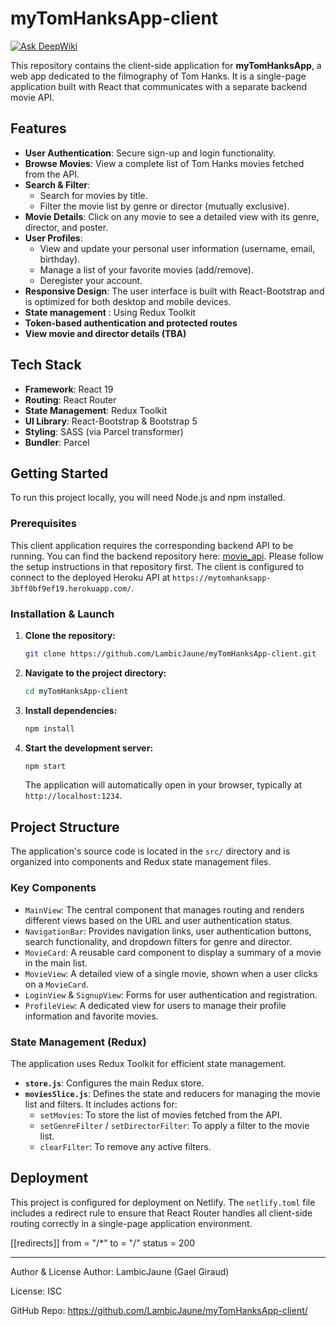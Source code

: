 # myTomHanksApp-client
[![Ask DeepWiki](https://devin.ai/assets/askdeepwiki.png)](https://deepwiki.com/LambicJaune/myTomHanksApp-client)

This repository contains the client-side application for **myTomHanksApp**, a web app dedicated to the filmography of Tom Hanks. It is a single-page application built with React that communicates with a separate backend movie API.

## Features

-   **User Authentication**: Secure sign-up and login functionality.
-   **Browse Movies**: View a complete list of Tom Hanks movies fetched from the API.
-   **Search & Filter**:
    -   Search for movies by title.
    -   Filter the movie list by genre or director (mutually exclusive).
-   **Movie Details**: Click on any movie to see a detailed view with its genre, director, and poster.
-   **User Profiles**:
    -   View and update your personal user information (username, email, birthday).
    -   Manage a list of your favorite movies (add/remove).
    -   Deregister your account.
-   **Responsive Design**: The user interface is built with React-Bootstrap and is optimized for both desktop and mobile devices.
-   **State management** : Using Redux Toolkit
-   **Token-based authentication and protected routes**
-   **View movie and director details (TBA)**

## Tech Stack

-   **Framework**: React 19
-   **Routing**: React Router
-   **State Management**: Redux Toolkit
-   **UI Library**: React-Bootstrap & Bootstrap 5
-   **Styling**: SASS (via Parcel transformer)
-   **Bundler**: Parcel

## Getting Started

To run this project locally, you will need Node.js and npm installed.

### Prerequisites

This client application requires the corresponding backend API to be running. You can find the backend repository here: [movie_api](https://github.com/LambicJaune/movie_api.git). Please follow the setup instructions in that repository first. The client is configured to connect to the deployed Heroku API at `https://mytomhanksapp-3bff0bf9ef19.herokuapp.com/`.

### Installation & Launch

1.  **Clone the repository:**
    ```sh
    git clone https://github.com/LambicJaune/myTomHanksApp-client.git
    ```

2.  **Navigate to the project directory:**
    ```sh
    cd myTomHanksApp-client
    ```

3.  **Install dependencies:**
    ```sh
    npm install
    ```

4.  **Start the development server:**
    ```sh
    npm start
    ```
    The application will automatically open in your browser, typically at `http://localhost:1234`.

## Project Structure

The application's source code is located in the `src/` directory and is organized into components and Redux state management files.

### Key Components

-   `MainView`: The central component that manages routing and renders different views based on the URL and user authentication status.
-   `NavigationBar`: Provides navigation links, user authentication buttons, search functionality, and dropdown filters for genre and director.
-   `MovieCard`: A reusable card component to display a summary of a movie in the main list.
-   `MovieView`: A detailed view of a single movie, shown when a user clicks on a `MovieCard`.
-   `LoginView` & `SignupView`: Forms for user authentication and registration.
-   `ProfileView`: A dedicated view for users to manage their profile information and favorite movies.

### State Management (Redux)

The application uses Redux Toolkit for efficient state management.

-   **`store.js`**: Configures the main Redux store.
-   **`moviesSlice.js`**: Defines the state and reducers for managing the movie list and filters. It includes actions for:
    -   `setMovies`: To store the list of movies fetched from the API.
    -   `setGenreFilter` / `setDirectorFilter`: To apply a filter to the movie list.
    -   `clearFilter`: To remove any active filters.

## Deployment

This project is configured for deployment on Netlify. The `netlify.toml` file includes a redirect rule to ensure that React Router handles all client-side routing correctly in a single-page application environment.


[[redirects]]
  from = "/*"
  to = "/"
  status = 200


--------------------------


Author & License
Author: LambicJaune (Gael Giraud)

License: ISC

GitHub Repo: https://github.com/LambicJaune/myTomHanksApp-client/